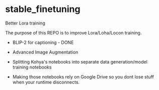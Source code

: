 # stable_finetuning
Better Lora training

The purpose of this REPO is to improve Lora/Loha/Locon training.

* BLIP-2 for captioning - DONE

* Advanced Image Augmentation

* Splitting Kohya's notebooks into separate data generation/model training notebooks

* Making those notebooks rely on Google Drive so you dont lose stuff when your runtime disconnects.

